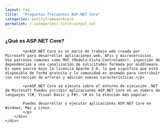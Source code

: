 ```yaml
---
layout: faq
title:  "Preguntas frecuentes ASP.NET Core"
categories: entityframeworkcore
permalink: /:categories/:title:output_ext
---
```


<div itemscope itemprop="mainEntity" itemtype="https://schema.org/Question">
    <h3 itemprop="name">¿Qué es ASP.NET Core?</h3>
    <div itemscope itemprop="acceptedAnswer" itemtype="https://schema.org/Answer">
        <div itemprop="text">
            
            <p>ASP.NET Core es un marco de trabajo web creado por Microsoft para desarrollar aplicaciones web, APis y microservicios. Usa patrones comunes como MVC (Modelo-Vista-Controlador), inyección de dependencias y una canalización de solicitudes formada por middleware. Es open source bajo la licencia Apache 2.0, lo que significa que está disponible de forma gratuita y la comunidad es animada para contribuir con corrección de errores y adición nuevas características.</p>

            <p>ASP.NET Core se ejecuta sobre el entorno de ejecución .NET de Microsoft Puedes escribir aplicaciones ASP.NET Core en un número de lenguajes (C#, Visual Basic y F#). C# es la elección más popular.
            
            Puedes desarrollar y ejecutar aplicaciones ASP.NET Core en Windows, Mac y Linux.
            </p>
        </div>
    </div>
</div>


